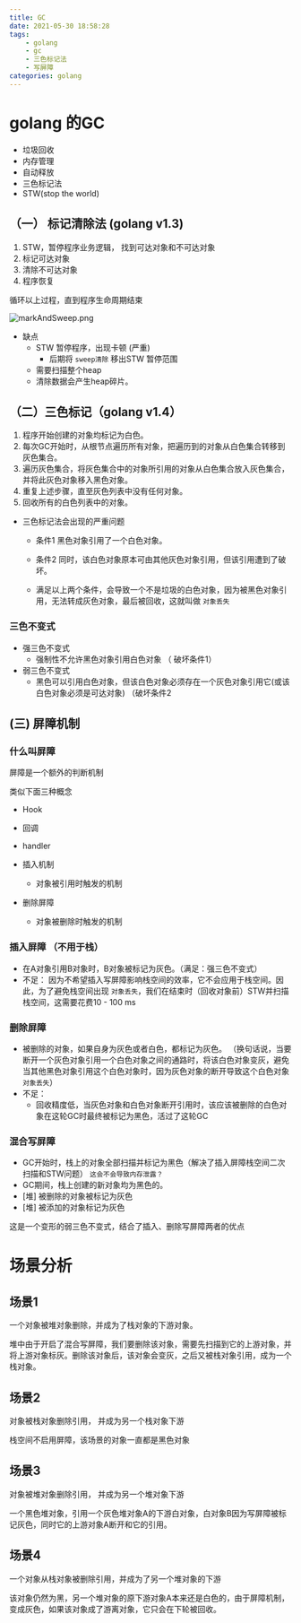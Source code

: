 ```yaml
---
title: GC
date: 2021-05-30 18:58:28
tags: 
    - golang
    - gc
    - 三色标记法
    - 写屏障
categories: golang
---
```

# golang 的GC
- 垃圾回收
- 内存管理
- 自动释放
- 三色标记法
- STW(stop the world)

## （一） 标记清除法 (golang v1.3)

1. STW，暂停程序业务逻辑， 找到可达对象和不可达对象
2. 标记可达对象
3. 清除不可达对象
4. 程序恢复

循环以上过程，直到程序生命周期结束

![markAndSweep.png](https://i.loli.net/2021/05/30/pWJZUxQDvF6Vsct.png)

- 缺点
    - STW 暂停程序，出现卡顿 (严重)
        - 后期将 `sweep清除` 移出STW 暂停范围
    - 需要扫描整个heap
    - 清除数据会产生heap碎片。

## （二）三色标记（golang v1.4）

1. 程序开始创建的对象均标记为白色。
2. 每次GC开始时，从根节点遍历所有对象，把遍历到的对象从白色集合转移到灰色集合。
3. 遍历灰色集合，将灰色集合中的对象所引用的对象从白色集合放入灰色集合，并将此灰色对象移入黑色对象。
4. 重复上述步骤，直至灰色列表中没有任何对象。
5. 回收所有的白色列表中的对象。

- 三色标记法会出现的严重问题
    - 条件1 黑色对象引用了一个白色对象。
    - 条件2 同时，该白色对象原本可由其他灰色对象引用，但该引用遭到了破坏。

    - 满足以上两个条件，会导致一个不是垃圾的白色对象，因为被黑色对象引用，无法转成灰色对象，最后被回收，这就叫做 `对象丢失`

### 三色不变式
- 强三色不变式
    - 强制性不允许黑色对象引用白色对象 （ 破坏条件1）
- 弱三色不变式
    - 黑色可以引用白色对象，但该白色对象必须存在一个灰色对象引用它(或该白色对象必须是可达对象) （破坏条件2

## (三) 屏障机制

### 什么叫屏障
屏障是一个额外的判断机制

类似下面三种概念
- Hook
- 回调
- handler

- 插入机制
    - 对象被引用时触发的机制
- 删除屏障
    - 对象被删除时触发的机制

### 插入屏障 （不用于栈）
- 在A对象引用B对象时，B对象被标记为灰色。（满足：强三色不变式）
- 不足： 因为不希望插入写屏障影响栈空间的效率，它不会应用于栈空间。因此，为了避免栈空间出现 `对象丢失`，我们在结束时（回收对象前）STW并扫描栈空间，这需要花费10 - 100 ms

### 删除屏障
- 被删除的对象，如果自身为灰色或者白色，都标记为灰色。
（换句话说，当要断开一个灰色对象引用一个白色对象之间的通路时，将该白色对象变灰，避免当其他黑色对象引用这个白色对象时，因为灰色对象的断开导致这个白色对象 `对象丢失`）
- 不足：
    - 回收精度低，当灰色对象和白色对象断开引用时，该应该被删除的白色对象在这轮GC时最终被标记为黑色，活过了这轮GC

### 混合写屏障
- GC开始时，栈上的对象全部扫描并标记为黑色（解决了插入屏障栈空间二次扫描和STW问题） `这会不会导致内存泄露？`
- GC期间，栈上创建的新对象均为黑色的。
- [堆] 被删除的对象被标记为灰色
- [堆] 被添加的对象标记为灰色

这是一个变形的弱三色不变式，结合了插入、删除写屏障两者的优点


# 场景分析

## 场景1
一个对象被堆对象删除，并成为了栈对象的下游对象。

堆中由于开启了混合写屏障，我们要删除该对象，需要先扫描到它的上游对象，并将上游对象标灰。删除该对象后，该对象会变灰，之后又被栈对象引用，成为一个栈对象。

## 场景2
对象被栈对象删除引用， 并成为另一个栈对象下游

栈空间不启用屏障，该场景的对象一直都是黑色对象

## 场景3
对象被堆对象删除引用， 并成为另一个堆对象下游

一个黑色堆对象，引用一个灰色堆对象A的下游白对象，白对象B因为写屏障被标记灰色，同时它的上游对象A断开和它的引用。

## 场景4
一个对象从栈对象被删除引用，并成为了另一个堆对象的下游

该对象仍然为黑，另一个堆对象的原下游对象A本来还是白色的，由于屏障机制，变成灰色，如果该对象成了游离对象，它只会在下轮被回收。